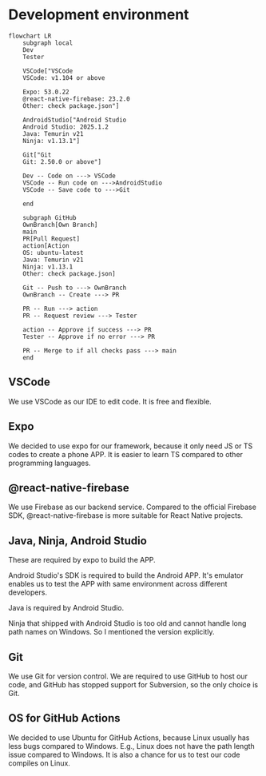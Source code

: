 # Development environment

```mermaid
flowchart LR
    subgraph local
    Dev
    Tester

    VSCode["VSCode
    VSCode: v1.104 or above

    Expo: 53.0.22
    @react-native-firebase: 23.2.0
    Other: check package.json"]

    AndroidStudio["Android Studio
    Android Studio: 2025.1.2
    Java: Temurin v21
    Ninja: v1.13.1"]

    Git["Git
    Git: 2.50.0 or above"]

    Dev -- Code on ---> VSCode
    VSCode -- Run code on --->AndroidStudio
    VSCode -- Save code to --->Git

    end

    subgraph GitHub
    OwnBranch[Own Branch]
    main
    PR[Pull Request]
    action[Action
    OS: ubuntu-latest
    Java: Temurin v21
    Ninja: v1.13.1
    Other: check package.json]

    Git -- Push to ---> OwnBranch
    OwnBranch -- Create ---> PR

    PR -- Run ---> action
    PR -- Request review ---> Tester

    action -- Approve if success ---> PR
    Tester -- Approve if no error ---> PR

    PR -- Merge to if all checks pass ---> main
    end
```

## VSCode

We use VSCode as our IDE to edit code. It is free and flexible.

## Expo

We decided to use expo for our framework, because it only need JS or TS codes to create a phone APP. It is easier to learn TS compared to other programming languages.

## @react-native-firebase

We use Firebase as our backend service. Compared to the official Firebase SDK, @react-native-firebase is more suitable for React Native projects.

## Java, Ninja, Android Studio

These are required by expo to build the APP.

Android Studio's SDK is required to build the Android APP. It's emulator enables us to test the APP with same environment across different developers.

Java is required by Android Studio.

Ninja that shipped with Android Studio is too old and cannot handle long path names on Windows. So I mentioned the version explicitly.

## Git

We use Git for version control. We are required to use GitHub to host our code, and GitHub has stopped support for Subversion, so the only choice is Git.

## OS for GitHub Actions

We decided to use Ubuntu for GitHub Actions, because Linux usually has less bugs compared to Windows. E.g., Linux does not have the path length issue compared to Windows. It is also a chance for us to test our code compiles on Linux.

